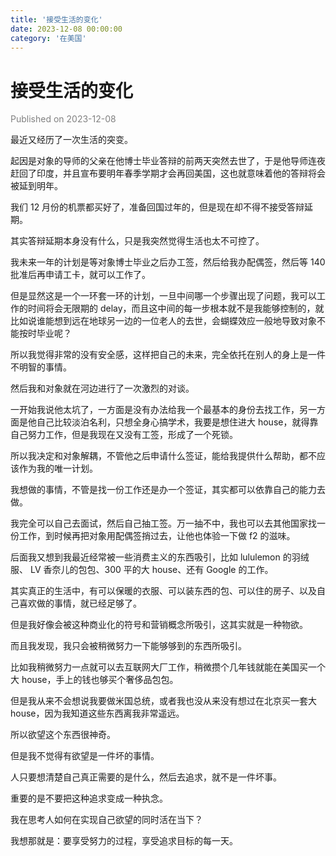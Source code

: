 ```yaml
---
title: '接受生活的变化'
date: 2023-12-08 00:00:00
category: '在美国'
---
```


# 接受生活的变化

<font color=gray>Published on 2023-12-08</font>

最近又经历了一次生活的突变。

起因是对象的导师的父亲在他博士毕业答辩的前两天突然去世了，于是他导师连夜赶回了印度，并且宣布要明年春季学期才会再回美国，这也就意味着他的答辩将会被延到明年。

我们 12 月份的机票都买好了，准备回国过年的，但是现在却不得不接受答辩延期。

其实答辩延期本身没有什么，只是我突然觉得生活也太不可控了。

我未来一年的计划是等对象博士毕业之后办工签，然后给我办配偶签，然后等 140 批准后再申请工卡，就可以工作了。

但是显然这是一个一环套一环的计划，一旦中间哪一个步骤出现了问题，我可以工作的时间将会无限期的 delay，而且这中间的每一步根本就不是我能够控制的，就比如说谁能想到远在地球另一边的一位老人的去世，会蝴蝶效应一般地导致对象不能按时毕业呢？

所以我觉得非常的没有安全感，这样把自己的未来，完全依托在别人的身上是一件不明智的事情。

然后我和对象就在河边进行了一次激烈的对谈。

一开始我说他太坑了，一方面是没有办法给我一个最基本的身份去找工作，另一方面是他自己比较淡泊名利，只想全身心搞学术，我要是想住进大 house，就得靠自己努力工作，但是我现在又没有工签，形成了一个死锁。

所以我决定和对象解耦，不管他之后申请什么签证，能给我提供什么帮助，都不应该作为我的唯一计划。

我想做的事情，不管是找一份工作还是办一个签证，其实都可以依靠自己的能力去做。

我完全可以自己去面试，然后自己抽工签。万一抽不中，我也可以去其他国家找一份工作，到时候再把对象用配偶签捎过去，让他也体验一下做 f2 的滋味。

后面我又想到我最近经常被一些消费主义的东西吸引，比如 lululemon 的羽绒服、 LV 香奈儿的包包、300 平的大 house、还有 Google 的工作。

其实真正的生活中，有可以保暖的衣服、可以装东西的包、可以住的房子、以及自己喜欢做的事情，就已经足够了。

但是我好像会被这种商业化的符号和营销概念所吸引，这其实就是一种物欲。

而且我发现，我只会被稍微努力一下能够够到的东西所吸引。

比如我稍微努力一点就可以去互联网大厂工作，稍微攒个几年钱就能在美国买一个大 house，手上的钱也够买个奢侈品包包。

但是我从来不会想说我要做米国总统，或者我也没从来没有想过在北京买一套大 house，因为我知道这些东西离我非常遥远。

所以欲望这个东西很神奇。

但是我不觉得有欲望是一件坏的事情。

人只要想清楚自己真正需要的是什么，然后去追求，就不是一件坏事。

重要的是不要把这种追求变成一种执念。

我在思考人如何在实现自己欲望的同时活在当下？

我想那就是：要享受努力的过程，享受追求目标的每一天。
